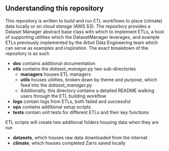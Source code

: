 Understanding this repository
-----------------------------

This repository is written to build and run ETL workflows to place (climate) data locally or on cloud storage (AWS S3). The repository provides a Dataset Manager abstract base class with which to implement ETLs, a host of supporting utilities which the DatasetManager leverages, and example ETLs previously implemented by the Arbol Data Engineering team which can serve as examples and inspiration. The exact breakdown of the repository is as such

* **doc** contains additional documentation
* **etls** contains the *dataset_manager.py* two sub-directories
    - **managers** houses ETL managers
    - **utils** houses utilities, broken down by theme and purpose, which feed into the *dataset_manager.py*
    - Additionally, this directory contains a detailed README walking users through the ETL building workflow 
* **logs** contain logs from ETLs, both failed and successful
* **ops** contains additional setup scripts
* **tests** contain unit tests for different ETLs and their key functions

ETL scripts will create two additional folders housing data when they are run
* **datasets**, which houses raw data downloaded from the internet
* **climate**, which houses completed Zarrs saved locally
